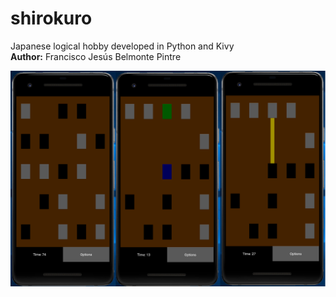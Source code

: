 # shirokuro
Japanese logical hobby developed in Python and Kivy<br>
<b>Author:</b> Francisco Jesús Belmonte Pintre<br>
<p align="center">
  <img src="https://raw.githubusercontent.com/franloradr/shirokuro/master/images/board.png">
</p>
